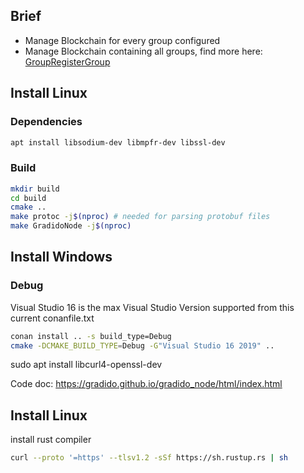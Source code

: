 
## Brief
- Manage Blockchain for every group configured
- Manage Blockchain containing all groups, find more here: [GroupRegisterGroup](https://gradido.github.io/gradido_node/classcontroller_1_1_group_register_group.html)

## Install Linux

### Dependencies
```bash
apt install libsodium-dev libmpfr-dev libssl-dev
```

### Build
```bash
mkdir build
cd build
cmake ..
make protoc -j$(nproc) # needed for parsing protobuf files
make GradidoNode -j$(nproc)
```
## Install Windows

### Debug
Visual Studio 16 is the max Visual Studio Version supported from this current conanfile.txt
```bash
conan install .. -s build_type=Debug
cmake -DCMAKE_BUILD_TYPE=Debug -G"Visual Studio 16 2019" ..
```

sudo apt install libcurl4-openssl-dev

Code doc: https://gradido.github.io/gradido_node/html/index.html

## Install Linux
install rust compiler
```bash
curl --proto '=https' --tlsv1.2 -sSf https://sh.rustup.rs | sh
```
